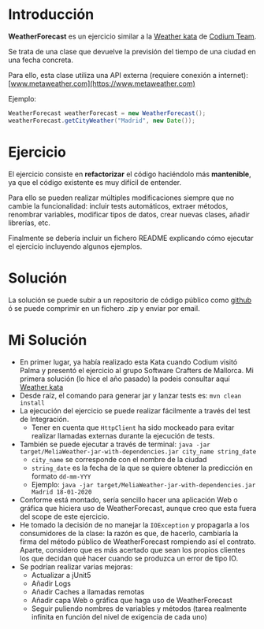 # Introducción

**WeatherForecast** es un ejercicio similar a la [Weather kata](https://github.com/CodiumTeam/weather-kata) de [Codium Team](https://www.codium.team).

Se trata de una clase que devuelve la previsión del tiempo de una ciudad en una fecha concreta.

Para ello, esta clase utiliza una API externa (requiere conexión a internet): [www.metaweather.com](https://www.metaweather.com) 

Ejemplo:

```java
WeatherForecast weatherForecast = new WeatherForecast();
weatherForecast.getCityWeather("Madrid", new Date());
```


# Ejercicio

El ejercicio consiste en **refactorizar** el código haciéndolo más **mantenible**, ya que el código existente es muy difícil de entender.  
  
Para ello se pueden realizar múltiples modificaciones siempre que no cambie la funcionalidad: incluir tests automáticos, extraer métodos, renombrar variables, modificar tipos de datos, crear nuevas clases, añadir librerías, etc.

Finalmente se debería incluir un fichero README explicando cómo ejecutar el ejercicio incluyendo algunos ejemplos.


# Solución

La solución se puede subir a un repositorio de código público como [github](https://github.com/) ó se puede comprimir en un fichero .zip y enviar por email.

# Mi Solución

- En primer lugar, ya había realizado esta Kata cuando Codium visitó Palma y presentó el ejercicio al grupo Software Crafters de Mallorca. Mi primera solución (lo hice el año pasado) la podeis consultar aquí [Weather kata](https://github.com/acontell/katas/tree/master/weather)
- Desde raíz, el comando para generar jar y lanzar tests es: ```mvn clean install``` 
- La ejecución del ejercicio se puede realizar fácilmente a través del test de Integración.
    - Tener en cuenta que ```HttpClient``` ha sido mockeado para evitar realizar llamadas externas durante la ejecución de tests.
- También se puede ejecutar a través de terminal: ```java -jar target/MeliaWeather-jar-with-dependencies.jar city_name string_date```
    - ```city_name``` se corresponde con el nombre de la ciudad
    - ```string_date``` es la fecha de la que se quiere obtener la predicción en formato ```dd-mm-YYY```
    - Ejemplo: ```java -jar target/MeliaWeather-jar-with-dependencies.jar Madrid 18-01-2020```
- Conforme está montado, sería sencillo hacer una aplicación Web o gráfica que hiciera uso de WeatherForecast, aunque creo que esta fuera del scope de este ejercicio.
- He tomado la decisión de no manejar la ```IOException``` y propagarla a los consumidores de la clase: la razón es que, de hacerlo, cambiaría la firma del método público de WeatherForecast rompiendo así el contrato. Aparte, considero que es más acertado que sean los propios clientes los que decidan qué hacer cuando se produzca un error de tipo IO.
- Se podrían realizar varias mejoras:
    - Actualizar a jUnit5
    - Añadir Logs
    - Añadir Caches a llamadas remotas
    - Añadir capa Web o gráfica que haga uso de WeatherForecast
    - Seguir puliendo nombres de variables y métodos (tarea realmente infinita en función del nivel de exigencia de cada uno)